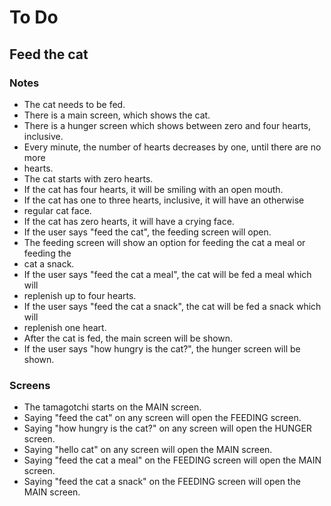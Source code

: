 # To Do

## Feed the cat

### Notes

* The cat needs to be fed.
* There is a main screen, which shows the cat.
* There is a hunger screen which shows between zero and four hearts, inclusive.
* Every minute, the number of hearts decreases by one, until there are no more
* hearts.
* The cat starts with zero hearts.
* If the cat has four hearts, it will be smiling with an open mouth.
* If the cat has one to three hearts, inclusive, it will have an otherwise
* regular cat face.
* If the cat has zero hearts, it will have a crying face.
* If the user says "feed the cat", the feeding screen will open.
* The feeding screen will show an option for feeding the cat a meal or feeding the
* cat a snack.
* If the user says "feed the cat a meal", the cat will be fed a meal which will
* replenish up to four hearts.
* If the user says "feed the cat a snack", the cat will be fed a snack which will
* replenish one heart.
* After the cat is fed, the main screen will be shown.
* If the user says "how hungry is the cat?", the hunger screen will be shown.

### Screens

* The tamagotchi starts on the MAIN screen.
* Saying "feed the cat" on any screen will open the FEEDING screen.
* Saying "how hungry is the cat?" on any screen will open the HUNGER screen.
* Saying "hello cat" on any screen will open the MAIN screen.
* Saying "feed the cat a meal" on the FEEDING screen will open the MAIN screen.
* Saying "feed the cat a snack" on the FEEDING screen will open the MAIN screen.
